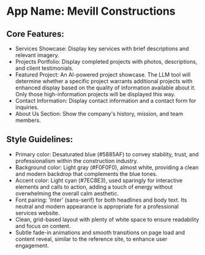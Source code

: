 # **App Name**: Mevill Constructions

## Core Features:

- Services Showcase: Display key services with brief descriptions and relevant imagery.
- Projects Portfolio: Display completed projects with photos, descriptions, and client testimonials.
- Featured Project: An AI-powered project showcase. The LLM tool will determine whether a specific project warrants additional projects with enhanced display based on the quality of information available about it. Only those high-information projects will be displayed this way.
- Contact Information: Display contact information and a contact form for inquiries.
- About Us Section: Show the company's history, mission, and team members.

## Style Guidelines:

- Primary color: Desaturated blue (#5885AF) to convey stability, trust, and professionalism within the construction industry.
- Background color: Light gray (#F0F0F0), almost white, providing a clean and modern backdrop that complements the blue tones.
- Accent color: Light cyan (#7EC8E3), used sparingly for interactive elements and calls to action, adding a touch of energy without overwhelming the overall calm aesthetic.
- Font pairing: 'Inter' (sans-serif) for both headlines and body text. Its neutral and modern appearance is appropriate for a professional services website.
- Clean, grid-based layout with plenty of white space to ensure readability and focus on content.
- Subtle fade-in animations and smooth transitions on page load and content reveal, similar to the reference site, to enhance user engagement.